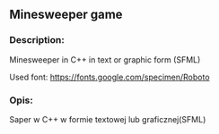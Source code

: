 ## Minesweeper game

### Description:
Minesweeper in C++ in text or graphic form (SFML)

Used font: https://fonts.google.com/specimen/Roboto

### Opis:
Saper w C++ w formie textowej lub graficznej(SFML)
